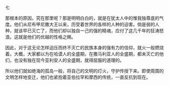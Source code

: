 七

  

那根本的原因，究在那里呢？那是明明白白的，就是在犹太人中的惟我独尊底的气度。他们从尼布甲尼撒大王以来，历受着世界的各样的人种的迫害。倘是弱的人种，就该早已灭亡了，而他们却以独自一己的强的精魂，应付了这几千年的狂涛怒浪。这就是他们的优越的性格之赐。

因此，对于这无论怎样迫压而终不灭亡的民族本身的强有力的信仰，就火一般燃烧着。大概，大家都以为在哈谟人的全盛期，在撒马利亚人的全盛期，都未灭亡的他们，也没有独在现今亚利安人的全盛期，就得屈服的道理的。

所以他们就如绝海的孤岛一般，将自己的文明的灯火，守护传授下来。即使周围的文明怎样地变迁，他们也紧抱着亚伯拉罕和摩西的传统，一直反抗到现在。